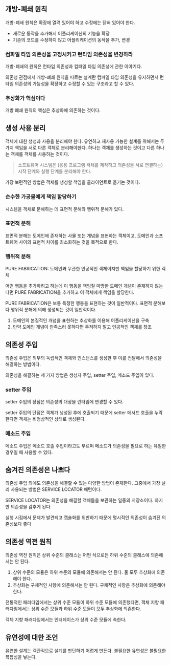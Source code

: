 ## 개방-폐쇄 원칙

개방-폐쇄 원칙은 확장에 열려 있어야 하고 수정에는 닫혀 있어야 한다.

- 새로운 동작을 추가해서 어플리케이션의 기능을 확장
- 기존의 코드를 수정하지 않고 어플리케이션의 동작을 추가, 변경

### 컴파일 타임 의존성을 고정시키고 런타임 의존성을 변경하라

개방-폐쇄의 원칙은 런타임 의존성과 컴파일 타임 의존성에 관한 이야기다.

의존성 관점에서 개방-폐쇄 원칙을 따르는 설계란 컴파일 타임 의존성을 유지하면서 런타임 의존성의 가능성을 확장하고 수정할 수 있는 구조라고 할 수 있다.

### 추상화가 핵심이다

개방 폐쇄 원칙의 핵심은 추상화에 의존하는 것이다.

## 생성 사용 분리

객체에 대한 생성과 사용을 분리해야 한다. 유연하고 재사용 가능한 설계를 위해서는 두 가지 책임을 서로 다른 객체로 분리해야한다. 하나는 객체를 생성하는 것이고 다른 하나는 객체를 객체를 사용하는 것이다.

> 소프트웨어 시스템은 (응용 프로그램 객체를 제작하고 의존성을 서로 연결하는) 시작 단계와 실행 단계를 분리해야 한다.

가장 보편적인 방법은 객체를 생성할 책임을 클라이언트로 옮기는 것이다.

### 순수한 가공물에게 책임 할당하기

시스템을 객체로 분해하는 데 표면적 분해와 행위적 분해가 있다.

### 표면적 분해

표면적 분해는 도메인에 존재하는 사물 또는 개념을 표현하는 객체이고, 도메인과 소프트웨어 사이의 표현적 차이를 최소화하는 것을 목적으로 한다.

### 행위적 분해

PURE FABRICATION: 도메인과 무관한 인공적인 객체이지만 책임을 할당하기 위한 객체

어떤 행동을 추가하려고 하는데 이 행동을 책임질 마땅한 도메인 개념이 존재하지 않는다면 PURE FABRICATION을 추가하고 이 객체에게 책임을 할당한다.

PURE FABRICATION은 보통 특정한 행동을 표현하는 것이 일반적이다. 표면적 분해보다 행위적 분해에 의해 생성되는 것이 일반적이다.

1. 도메인의 본질적인 개념을 표현하는 추상화를 이용해 어플리케이션을 구축
2. 만약 도메인 개념이 만족스러 못하다면 주저하지 말고 인공적인 객체를 창조

## 의존성 주입

의존성 주입은 외부의 독립적인 객체와 인스턴스를 생성한 후 이를 전달해서 의존성을 해결하는 방법이다.

의존성을 해결하는 세 가지 방법은 생성자 주입, setter 주입, 메소드 주입이 있다.

### setter 주입

setter 주입의 장점은 의존성의 대상을 런타임에 변경할 수 있다.

setter 주입의 단점은 객체가 생성된 후에 호출되기 때문에 setter 메서드 호출을 누락한다면 객체는 비정상적인 상태로 생성된다.

### 메소드 주입

메소드 주입은 메소드 호출 주입이라고도 부르며 메소드가 의존성을 필요로 하는 유일한 경우일 때 사용할 수 있다.

## 숨겨진 의존성은 나쁘다

의존성 주입 외에도 의존성을 해결할 수 있는 다양한 방법이 존재한다. 그중에서 가장 널리 사용되는 방법은 SERVICE LOCATOR 패턴이다.

SERVICE LOCATOR는 의존성을 해결할 객체들을 보관하는 일종의 저장소이다. 하지만 의존성을 감추게 된다.

실행 시점에서 문제가 발견되고 캡슐화를 위반하기 때문에 명시적인 의존성이 숨겨진 의존성보다 좋다

## 의존성 역전 원칙

의존성 역전 원칙은 상위 수준의 클래스는 어떤 식으로든 하위 수준의 클래스에 의존해서는 안 된다.

1. 상위 수준의 모듈은 하위 수준의 모듈에 의존해서는 안 된다. 둘 모두 추상화에 의존해야 한다.
2. 추상화는 구체적인 사항에 의존해서는 안 된다. 구체적인 사항은 추상화에 의존해야 한다.

전통적인 패러다임에서는 상위 수준 모듈이 하위 수준 모듈에 의존했다면, 객체 지향 패러다임에서는 상위 수준 모듈과 하위 수준 모듈이 모두 추상화에 의존한다.

객체 지향 패러다임에서는 인터페이스가 상위 수준 모듈에 속한다.

## 유연성에 대한 조언

유연한 설계는 객관적으로 설계를 판단하기 어렵게 만든다. 불필요한 유연성은 불필요한 복잡성을 낳는다.
